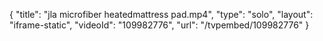 {
    "title": "jla microfiber heatedmattress pad.mp4",
    "type": "solo",
    "layout": "iframe-static",
    "videoId": "109982776",
    "url": "\/tvpembed\/109982776"
}